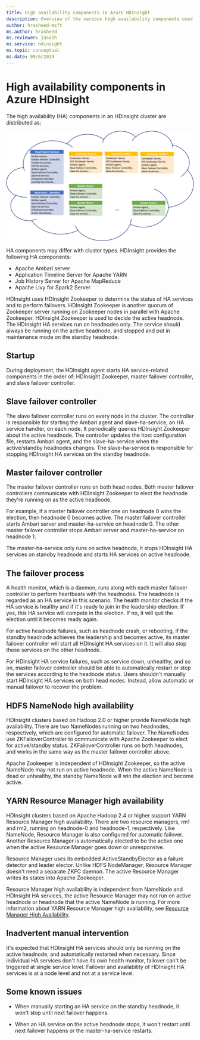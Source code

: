 ```yaml
---
title: High availability components in Azure HDInsight
description: Overview of the various high availability components used by HDInsight clusters.
author: hrasheed-msft
ms.author: hrasheed
ms.reviewer: jasonh
ms.service: hdinsight
ms.topic: conceptual
ms.date: 09/6/2019
---
```


# High availability components in Azure HDInsight

The high availability (HA) components in an HDInsight cluster are distributed as:

![HDInsight high availability services diagram](./media/high-availability-components/hdinsight-ha-services.png)

HA components may differ with cluster types. HDInsight provides the following HA components:

* Apache Ambari server
* Application Timeline Server for Apache YARN
* Job History Server for Apache MapReduce
* Apache Livy for Spark2 Server

HDInsight uses HDInsight Zookeeper to determine the status of HA services and to perform failovers. HDInsight Zookeeper is another quorum of Zookeeper server running on Zookeeper nodes in parallel with Apache Zookeeper. HDInsight Zookeeper is used to decide the active headnode. The HDInsight HA services run on headnodes only. The service should always be running on the active headnode, and stopped and put in maintenance mode on the standby headnode.

## Startup

During deployment, the HDInsight agent starts HA service-related components in the order of: HDInsight Zookeeper, master failover controller, and slave failover controller.

## Slave failover controller

The slave failover controller runs on every node in the cluster. The controller is responsible for starting the Ambari agent and slave-ha-service, an HA service handler, on each node. It periodically queries HDInsight Zookeeper about the active headnode.  The controller updates the host configuration file, restarts Ambari agent, and the slave-ha-service when  the active/standby headnodes changes. The slave-ha-service is responsible for stopping HDInsight HA services on the standby headnode.

## Master failover controller

The master failover controller runs on both head nodes. Both master failover controllers communicate with HDInsight Zookeeper to elect the headnode they're running on as the active headnode.

For example, if a master failover controller one on headnode 0 wins the election, then headnode 0 becomes active. The master failover controller starts Ambari server and master-ha-service on headnode 0. The other master failover controller stops Ambari server and master-ha-service on headnode 1.

The master-ha-service only runs on active headnode, it stops HDInsight HA services on standby headnode and starts HA services on active headnode.

## The failover process

A health monitor, which is a daemon, runs along with each master failover controller to  perform heartbeats with the headnodes. The headnode is regarded as an HA service in this scenario. The health monitor checks if the HA service is healthy and if it's ready to join in the leadership election. If yes, this HA service will compete in the election. If no, it will quit the election until it becomes ready again.

For active headnode failures, such as headnode crash, or rebooting, if the standby headnode achieves the leadership and becomes active, its master failover controller will start all HDInsight HA services on it. It will also stop these services on the other headnode.

For HDInsight HA service failures, such as service down, unhealthy, and so on, master failover controller should be able to automatically restart or stop the services according to the headnode status. Users shouldn't manually start HDInsight HA services on both head nodes. Instead, allow automatic or manual failover to recover the problem.

## HDFS NameNode high availability

HDInsight clusters based on Hadoop 2.0 or higher provide NameNode high availability. There are two NameNodes running on two headnodes, respectively, which are configured for automatic failover. The NameNodes use ZKFailoverController to communicate with Apache Zookeeper to elect for active/standby status. ZKFailoverController runs on both headnodes, and works in the same way as the master failover controller above.

Apache Zookeeper is independent of HDInsight Zookeeper, so the active NameNode may not run on active headnode. When the active NameNode is dead or unhealthy, the standby NameNode will win the election and become active.

## YARN Resource Manager high availability

HDInsight clusters based on Apache Hadoop 2.4 or higher support YARN Resource Manager high availability. There are two resource managers, rm1 and rm2, running on headnode-0 and headnode-1, respectively. Like NameNode, Resource Manager is also configured for automatic failover. Another Resource Manager is automatically elected to be the active one when the active Resource Manager goes down or unresponsive.

Resource Manager uses its embedded ActiveStandbyElector as a failure detector and leader elector. Unlike HDFS NodeManager, Resource Manager doesn't need a separate ZKFC daemon. The active Resource Manager writes its states into Apache Zookeeper.

Resource Manager high availability is independent from NameNode and HDInsight HA services, the active Resource Manager may not run on active headnode or headnode that the active NameNode is running. For more information about YARN Resource Manager high availability, see [Resource Manager High Availability](https://hadoop.apache.org/docs/current/hadoop-yarn/hadoop-yarn-site/ResourceManagerHA.html).

## Inadvertent manual intervention

It's expected that HDInsight HA services should only be running on the active headnode, and automatically restarted when necessary. Since individual HA services don't have its own health monitor, failover can't be triggered at single service level. Failover and availability of HDInsight HA services is at a node level and not at a service level.

## Some known issues

* When manually starting an HA service on the standby headnode, it won't stop until next failover happens.

* When an HA service on the active headnode stops, it won't restart until next failover happens or the master-ha-service restarts.
